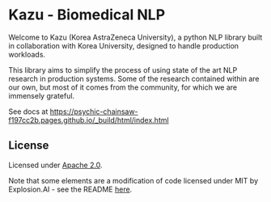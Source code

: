 # Kazu - Biomedical NLP

Welcome to Kazu (Korea AstraZeneca University), a python NLP library built in collaboration with Korea University,
designed to handle production workloads.

This library aims to simplify the process of using state of the art NLP research in production systems. Some of the 
research contained within are our own, but most of it comes from the community, for which we are immensely grateful.

See docs at https://psychic-chainsaw-f197cc2b.pages.github.io/_build/html/index.html

## License

Licensed under [Apache 2.0](LICENSE).

Note that some elements are a modification of code licensed under MIT by Explosion.AI - see the README [here](kazu/modelling/ontology_matching/README.md).
